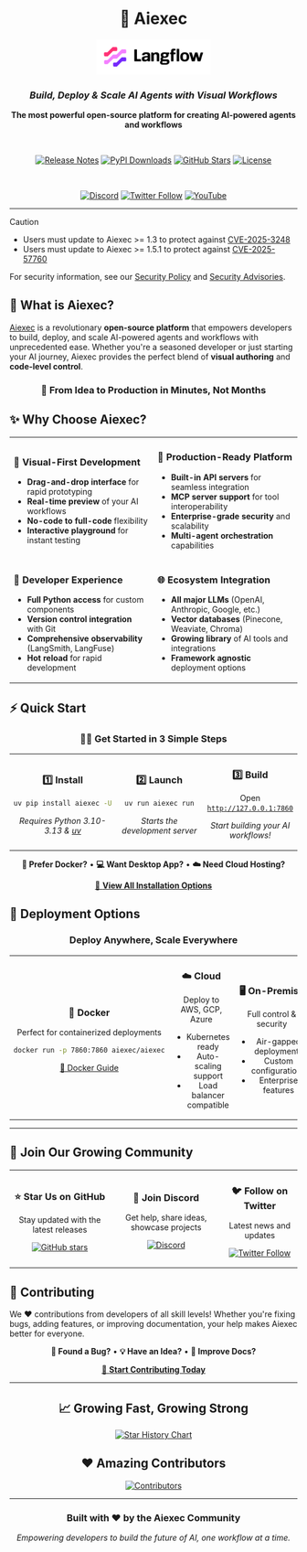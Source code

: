 <!-- markdownlint-disable MD030 -->

<div align="center">

# 🚀 Aiexec

<img src="./docs/static/img/aiexec-logo-color-black-solid.svg" alt="Aiexec Logo" width="200"/>

### *Build, Deploy & Scale AI Agents with Visual Workflows*

**The most powerful open-source platform for creating AI-powered agents and workflows**

<br>

[![Release Notes](https://img.shields.io/github/release/khulnasoft/aiexec?style=for-the-badge&logo=github&color=blue)](https://gitlab.com/khulnasoft/aiexec/releases)
[![PyPI Downloads](https://img.shields.io/pypi/dm/aiexec?style=for-the-badge&logo=python&color=green)](https://pypistats.org/packages/aiexec)
[![GitHub Stars](https://img.shields.io/github/stars/khulnasoft/aiexec?style=for-the-badge&logo=github&color=yellow)](https://star-history.com/#khulnasoft/aiexec)
[![License](https://img.shields.io/badge/license-MIT-orange?style=for-the-badge)](https://opensource.org/licenses/MIT)

<br>

[![Discord](https://img.shields.io/discord/1116803230643527710?logo=discord&style=social&label=Join%20Discord)](https://discord.gg/EqksyE2EX9)
[![Twitter Follow](https://img.shields.io/twitter/follow/aiexec_ai?style=social)](https://twitter.com/aiexec_ai)
[![YouTube](https://img.shields.io/youtube/channel/subscribers/UCn2bInQrjdDYKEEmbpwblLQ?style=social&label=Subscribe)](https://www.youtube.com/@Aiexec)

</div>

---

> [!CAUTION]
> - Users must update to Aiexec >= 1.3 to protect against [CVE-2025-3248](https://nvd.nist.gov/vuln/detail/CVE-2025-3248)
> - Users must update to Aiexec >= 1.5.1 to protect against [CVE-2025-57760](https://gitlab.com/khulnasoft/aiexec/security/advisories/GHSA-4gv9-mp8m-592r)
>
> For security information, see our [Security Policy](./SECURITY.md) and [Security Advisories](https://gitlab.com/khulnasoft/aiexec/security/advisories).

## 🌟 What is Aiexec?

[Aiexec](https://khulnasoft.com) is a revolutionary **open-source platform** that empowers developers to build, deploy, and scale AI-powered agents and workflows with unprecedented ease. Whether you're a seasoned developer or just starting your AI journey, Aiexec provides the perfect blend of **visual authoring** and **code-level control**.

<div align="center">

### 🎯 **From Idea to Production in Minutes, Not Months**

</div>

## ✨ Why Choose Aiexec?

<table>
<tr>
<td width="50%">

### 🎨 **Visual-First Development**
- **Drag-and-drop interface** for rapid prototyping
- **Real-time preview** of your AI workflows
- **No-code to full-code** flexibility
- **Interactive playground** for instant testing

</td>
<td width="50%">

### 🚀 **Production-Ready Platform**
- **Built-in API servers** for seamless integration
- **MCP server support** for tool interoperability
- **Enterprise-grade security** and scalability
- **Multi-agent orchestration** capabilities

</td>
</tr>
<tr>
<td width="50%">

### 🔧 **Developer Experience**
- **Full Python access** for custom components
- **Version control integration** with Git
- **Comprehensive observability** (LangSmith, LangFuse)
- **Hot reload** for rapid development

</td>
<td width="50%">

### 🌐 **Ecosystem Integration**
- **All major LLMs** (OpenAI, Anthropic, Google, etc.)
- **Vector databases** (Pinecone, Weaviate, Chroma)
- **Growing library** of AI tools and integrations
- **Framework agnostic** deployment options

</td>
</tr>
</table>

## ⚡️ Quick Start

<div align="center">

### 🏃‍♂️ **Get Started in 3 Simple Steps**

</div>

<table>
<tr>
<td width="33%" align="center">

### 1️⃣ **Install**
```bash
uv pip install aiexec -U
```
*Requires Python 3.10-3.13 & [uv](https://docs.astral.sh/uv/)*

</td>
<td width="33%" align="center">

### 2️⃣ **Launch**
```bash
uv run aiexec run
```
*Starts the development server*

</td>
<td width="33%" align="center">

### 3️⃣ **Build**
Open [`http://127.0.0.1:7860`](http://127.0.0.1:7860)

*Start building your AI workflows!*

</td>
</tr>
</table>

<div align="center">

**🐳 Prefer Docker?** • **💻 Want Desktop App?** • **☁️ Need Cloud Hosting?**

[📖 **View All Installation Options**](https://docs.khulnasoft.com/get-started-installation)

</div>

## 🚀 Deployment Options

<div align="center">

### **Deploy Anywhere, Scale Everywhere**

</div>

<table>
<tr>
<td width="25%" align="center">

### 🐳 **Docker**
Perfect for containerized deployments
```bash
docker run -p 7860:7860 aiexec/aiexec
```
[📖 Docker Guide](https://docs.khulnasoft.com/deployment-docker)

</td>
<td width="25%" align="center">

### ☁️ **Cloud**
Deploy to AWS, GCP, Azure
- Kubernetes ready
- Auto-scaling support
- Load balancer compatible

</td>
<td width="25%" align="center">

### 🖥️ **On-Premise**
Full control & security
- Air-gapped deployments
- Custom configurations
- Enterprise features

</td>
<td width="25%" align="center">

### 🌐 **Edge**
Deploy closer to users
- CDN integration
- Low latency
- Global distribution

</td>
</tr>
</table>

---

## 🌟 Join Our Growing Community

<div align="center">

<table>
<tr>
<td align="center">

### ⭐ **Star Us on GitHub**
Stay updated with the latest releases

[![GitHub stars](https://img.shields.io/github/stars/khulnasoft/aiexec?style=social)](https://github.com/khulnasoft/aiexec)

</td>
<td align="center">

### 💬 **Join Discord**
Get help, share ideas, showcase projects

[![Discord](https://img.shields.io/discord/1116803230643527710?logo=discord&style=social&label=Join%20Discord)](https://discord.gg/EqksyE2EX9)

</td>
<td align="center">

### 🐦 **Follow on Twitter**
Latest news and updates

[![Twitter Follow](https://img.shields.io/twitter/follow/aiexec_ai?style=social)](https://twitter.com/aiexec_ai)

</td>
</tr>
</table>

</div>

## 🤝 Contributing

We ❤️ contributions from developers of all skill levels! Whether you're fixing bugs, adding features, or improving documentation, your help makes Aiexec better for everyone.

<div align="center">

**🐛 Found a Bug?** • **💡 Have an Idea?** • **📖 Improve Docs?**

[🚀 **Start Contributing Today**](./CONTRIBUTING.md)

</div>

---

<div align="center">

## 📈 **Growing Fast, Growing Strong**

[![Star History Chart](https://api.star-history.com/svg?repos=khulnasoft/aiexec&type=Timeline)](https://star-history.com/#khulnasoft/aiexec&Date)

## ❤️ **Amazing Contributors**

[![Contributors](https://contrib.rocks/image?repo=khulnasoft/aiexec)](https://gitlab.com/khulnasoft/aiexec/graphs/contributors)

---

### **Built with ❤️ by the Aiexec Community**

*Empowering developers to build the future of AI, one workflow at a time.*

</div>

